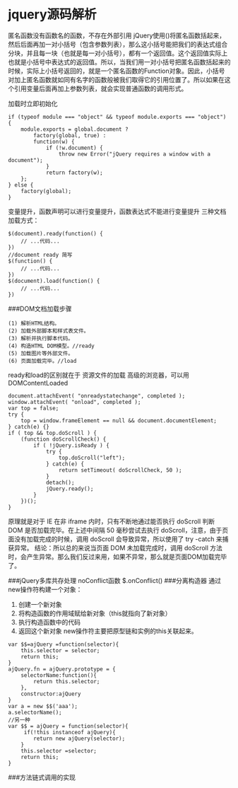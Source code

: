 # jquery源码解析
匿名函数没有函数名的函数，不存在外部引用
jQuery使用()将匿名函数括起来，然后后面再加一对小括号（包含参数列表），那么这小括号能把我们的表达式组合分块，并且每一块（也就是每一对小括号），都有一个返回值。这个返回值实际上也就是小括号中表达式的返回值。所以，当我们用一对小括号把匿名函数括起来的时候，实际上小括号返回的，就是一个匿名函数的Function对象。因此，小括号对加上匿名函数就如同有名字的函数般被我们取得它的引用位置了。所以如果在这个引用变量后面再加上参数列表，就会实现普通函数的调用形式。

加载时立即初始化

```
if (typeof module === "object" && typeof module.exports === "object") {
    module.exports = global.document ?
        factory(global, true) :
        function(w) {
            if (!w.document) {
                throw new Error("jQuery requires a window with a document");
            }
            return factory(w);
    };
} else {
    factory(global);
}
```
变量提升，函数声明可以进行变量提升，函数表达式不能进行变量提升
三种文档加载方式：

```
$(document).ready(function() {
    // ...代码...
})
//document ready 简写
$(function() {
    // ...代码...
})
$(document).load(function() {
    // ...代码...
})
```
###DOM文档加载步骤

```
(1) 解析HTML结构。
(2) 加载外部脚本和样式表文件。
(3) 解析并执行脚本代码。
(4) 构造HTML DOM模型。//ready
(5) 加载图片等外部文件。
(6) 页面加载完毕。//load
```
ready和load的区别就在于 资源文件的加载
高级的浏览器，可以用DOMContentLoaded
```
document.attachEvent( "onreadystatechange", completed );
window.attachEvent( "onload", completed );
var top = false;
try {
    top = window.frameElement == null && document.documentElement;
} catch(e) {}
if ( top && top.doScroll ) {
    (function doScrollCheck() {
        if ( !jQuery.isReady ) {
            try {
                top.doScroll("left");
            } catch(e) {
                return setTimeout( doScrollCheck, 50 );
            }
            detach();
            jQuery.ready();
        }
    })();
}
```
原理就是对于 IE 在非 iframe 内时，只有不断地通过能否执行 doScroll 判断 DOM 是否加载完毕。在上述中间隔 50 毫秒尝试去执行 doScroll，注意，由于页面没有加载完成的时候，调用 doScroll 会导致异常，所以使用了 try -catch 来捕获异常。
结论：所以总的来说当页面 DOM 未加载完成时，调用 doScroll 方法时，会产生异常。那么我们反过来用，如果不异常，那么就是页面DOM加载完毕了。

###jQuery多库共存处理
noConflict函数
$.onConflict()
###分离构造器
通过new操作符构建一个对象：
1. 创建一个新对象
2. 将构造函数的作用域赋给新对象（this就指向了新对象）
3. 执行构造函数中的代码
4. 返回这个新对象
new操作符主要把原型链和实例的this关联起来。

```
var $$=ajQuery =function(selector){
    this.selector = selector;
    return this;
}
ajQuery.fn = ajQuery.prototype = {
    selectorName:function(){
        return this.selector;
    },
    constructor:ajQuery
}
var a = new $$('aaa');
a.selectorName();
//另一种
var $$ = ajQuery = function(selector){
     if(!this instanceof ajQuery){
        return new ajQuery(selector);
    }
    this.selector =selector;
    return this;
}
```
###方法链式调用的实现


